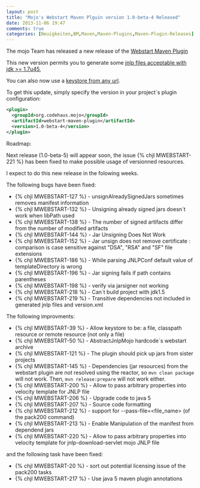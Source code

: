 ```yaml
---
layout: post
title: "Mojo's Webstart Maven Plguin version 1.0-beta-4 Released"
date: 2013-11-06 19:47
comments: true
categories: [Neuigkeiten,BM,Maven,Maven-Plugins,Maven-Plugin-Releases]
---
```

The mojo Team has released a new release of the 
[Webstart Maven Plugin](http://mojo.codehaus.org/webstart/webstart-maven-plugin/upgrade.html)

This new version permits you to generate some [jnlp files acceptable with jdk >= 1.7u45](http://jira.codehaus.org/browse/MWEBSTART-213), 

You can also now use a [keystore from any url](http://jira.codehaus.org/browse/MWEBSTART-39).

<!-- more -->

To get this update, simply specify the version in your project`s
plugin configuration:

``` xml
<plugin>
  <groupId>org.codehaus.mojo</groupId>
  <artifactId>webstart-maven-plugin</artifactId>
  <version>1.0-beta-4</version>
</plugin>
```

Roadmap:

Next release (1.0-beta-5) will appear soon, the issue {% chjl MWEBSTART-221 %} has 
been fixed to make possible usage of versionned resources. 

I expect to do this new release in the folowing weeks.


The following bugs have been fixed:

 * {% chjl MWEBSTART-127 %} - unsignAlreadySignedJars sometimes removes manifest information
 * {% chjl MWEBSTART-132 %} - Unsigning already signed jars doesn`t work when libPath used
 * {% chjl MWEBSTART-138 %} - The number of signed artifacts differ from the number of modified artifacts
 * {% chjl MWEBSTART-144 %} - Jar Unsigning Does Not Work
 * {% chjl MWEBSTART-152 %} - Jar unsign does not remove certificate : comparison is case sensitive against "DSA", "RSA" and "SF" file extensions
 * {% chjl MWEBSTART-186 %} - While parsing JNLPConf default value of templateDirectory is wrong
 * {% chjl MWEBSTART-196 %} - Jar signing fails if path contains parentheses
 * {% chjl MWEBSTART-198 %} - verify via jarsigner not working
 * {% chjl MWEBSTART-218 %} - Can`t build project with jdk1.5
 * {% chjl MWEBSTART-219 %} - Transitive dependencies not included in generated jnlp files and version.xml

The following improvments:

 * {% chjl MWEBSTART-39 %} - Allow keystore to be: a file, classpath resource or remote resource (not only a file)
 * {% chjl MWEBSTART-50 %} - AbstractJnlpMojo hardcode`s webstart archive
 * {% chjl MWEBSTART-121 %} - The plugin should pick up jars from sister projects 
 * {% chjl MWEBSTART-145 %} - Dependencies (jar resources) from the webstart plugin are not resolved using the reactor, so ```mvn clean package``` will not work. Then, ```mvn release:prepare``` will not work either.
 * {% chjl MWEBSTART-200 %} - Allow to pass arbitrary properties into velocity template for JNLP file
 * {% chjl MWEBSTART-206 %} - Upgrade code to java 5
 * {% chjl MWEBSTART-207 %} - Source code formatting
 * {% chjl MWEBSTART-212 %} - support for --pass-file=<file_name> (of the pack200 command)
 * {% chjl MWEBSTART-213 %} - Enable Manipulation of the manifest from dependend jars
 * {% chjl MWEBSTART-220 %} - Allow to pass arbitrary properties into velocity template for jnlp-download-servlet mojo JNLP file

and the following task have been fixed:

* {% chjl MWEBSTART-20 %} - sort out potential licensing issue of the pack200 tasks
* {% chjl MWEBSTART-217 %} - Use java 5 maven plugin annotations

